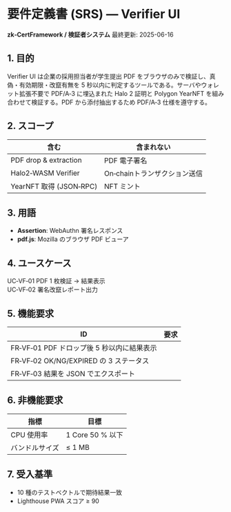 # 要件定義書 (SRS) — Verifier UI  
**zk‑CertFramework / 検証者システム** 最終更新: 2025-06-16

## 1. 目的  
Verifier UI は企業の採用担当者が学生提出 PDF をブラウザのみで検証し、真偽・有効期限・改竄有無を 5 秒以内に判定するツールである。サーバやウォレット拡張不要で PDF/A‑3 に埋込まれた Halo 2 証明と Polygon YearNFT を組み合わせて検証する。PDF から添付抽出するため PDF/A‑3 仕様を遵守する。

## 2. スコープ  
| 含む | 含まれない |
|------|------------|
| PDF drop & extraction | PDF 電子署名 |
| Halo2‑WASM Verifier | On‑chainトランザクション送信 |
| YearNFT 取得 (JSON‑RPC) | NFT ミント |

## 3. 用語  
- **Assertion**: WebAuthn 署名レスポンス
- **pdf.js**: Mozilla のブラウザ PDF ビューア

## 4. ユースケース  
UC‑VF‑01 PDF 1 枚検証 → 結果表示  
UC‑VF‑02 署名改竄レポート出力  

## 5. 機能要求  
| ID | 要求 |
|----|------|
| FR‑VF‑01 PDF ドロップ後 5 秒以内に結果表示 |
| FR‑VF‑02 OK/NG/EXPIRED の 3 ステータス |
| FR‑VF‑03 結果を JSON でエクスポート |

## 6. 非機能要求  
| 指標 | 目標 |
|------|------|
| CPU 使用率 | 1 Core 50 % 以下 |
| バンドルサイズ | ≤ 1 MB |

## 7. 受入基準  
- 10 種のテストベクトルで期待結果一致  
- Lighthouse PWA スコア ≥ 90
